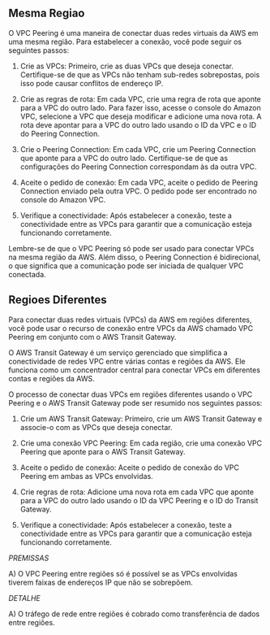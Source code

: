 ## Mesma Regiao
O VPC Peering é uma maneira de conectar duas redes virtuais da AWS em uma mesma região. Para estabelecer a conexão, você pode seguir os seguintes passos:

1. Crie as VPCs: Primeiro, crie as duas VPCs que deseja conectar. Certifique-se de que as VPCs não tenham sub-redes sobrepostas, pois isso pode causar conflitos de endereço IP.

2. Crie as regras de rota: Em cada VPC, crie uma regra de rota que aponte para a VPC do outro lado. Para fazer isso, acesse o console do Amazon VPC, selecione a VPC que deseja modificar e adicione uma nova rota. A rota deve apontar para a VPC do outro lado usando o ID da VPC e o ID do Peering Connection.

3. Crie o Peering Connection: Em cada VPC, crie um Peering Connection que aponte para a VPC do outro lado. Certifique-se de que as configurações do Peering Connection correspondam às da outra VPC.

4. Aceite o pedido de conexão: Em cada VPC, aceite o pedido de Peering Connection enviado pela outra VPC. O pedido pode ser encontrado no console do Amazon VPC.

5. Verifique a conectividade: Após estabelecer a conexão, teste a conectividade entre as VPCs para garantir que a comunicação esteja funcionando corretamente.

Lembre-se de que o VPC Peering só pode ser usado para conectar VPCs na mesma região da AWS. Além disso, o Peering Connection é bidirecional, o que significa que a comunicação pode ser iniciada de qualquer VPC conectada.


## Regioes Diferentes

Para conectar duas redes virtuais (VPCs) da AWS em regiões diferentes, você pode usar o recurso de conexão entre VPCs da AWS chamado VPC Peering em conjunto com o AWS Transit Gateway.

O AWS Transit Gateway é um serviço gerenciado que simplifica a conectividade de redes VPC entre várias contas e regiões da AWS. Ele funciona como um concentrador central para conectar VPCs em diferentes contas e regiões da AWS.

O processo de conectar duas VPCs em regiões diferentes usando o VPC Peering e o AWS Transit Gateway pode ser resumido nos seguintes passos:

1. Crie um AWS Transit Gateway: Primeiro, crie um AWS Transit Gateway e associe-o com as VPCs que deseja conectar.

2. Crie uma conexão VPC Peering: Em cada região, crie uma conexão VPC Peering que aponte para o AWS Transit Gateway.

3. Aceite o pedido de conexão: Aceite o pedido de conexão do VPC Peering em ambas as VPCs envolvidas.

4. Crie regras de rota: Adicione uma nova rota em cada VPC que aponte para a VPC do outro lado usando o ID da VPC Peering e o ID do Transit Gateway.

5. Verifique a conectividade: Após estabelecer a conexão, teste a conectividade entre as VPCs para garantir que a comunicação esteja funcionando corretamente.

*PREMISSAS* 

A) O VPC Peering entre regiões só é possível se as VPCs envolvidas tiverem faixas de endereços IP que não se sobrepõem. 

*DETALHE*

A) O tráfego de rede entre regiões é cobrado como transferência de dados entre regiões.
